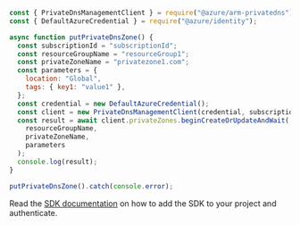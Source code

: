 ```javascript
const { PrivateDnsManagementClient } = require("@azure/arm-privatedns");
const { DefaultAzureCredential } = require("@azure/identity");

async function putPrivateDnsZone() {
  const subscriptionId = "subscriptionId";
  const resourceGroupName = "resourceGroup1";
  const privateZoneName = "privatezone1.com";
  const parameters = {
    location: "Global",
    tags: { key1: "value1" },
  };
  const credential = new DefaultAzureCredential();
  const client = new PrivateDnsManagementClient(credential, subscriptionId);
  const result = await client.privateZones.beginCreateOrUpdateAndWait(
    resourceGroupName,
    privateZoneName,
    parameters
  );
  console.log(result);
}

putPrivateDnsZone().catch(console.error);
```

Read the [SDK documentation](https://github.com/Azure/azure-sdk-for-js/blob/%40azure%2Farm-privatedns_3.0.1/sdk/privatedns/arm-privatedns/README.md) on how to add the SDK to your project and authenticate.
